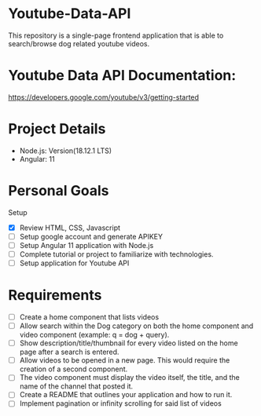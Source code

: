 # Youtube-Data-API
This repository is a single-page frontend application that is able to search/browse dog related youtube videos.

# Youtube Data API Documentation: 
https://developers.google.com/youtube/v3/getting-started

# Project Details
- Node.js: Version(18.12.1 LTS)
- Angular: 11

# Personal Goals
Setup
- [X] Review HTML, CSS, Javascript
- [ ] Setup google account and generate APIKEY
- [ ] Setup Angular 11 application with Node.js
- [ ] Complete tutorial or project to familiarize with technologies.
- [ ] Setup application for Youtube API

# Requirements
- [ ] Create a home component that lists videos
- [ ] Allow search within the Dog category on both the home component and video component (example: q = dog + query).
- [ ] Show description/title/thumbnail for every video listed on the home page after a search is entered.
- [ ] Allow videos to be opened in a new page. This would require the creation of a second component.
- [ ] The video component must display the video itself, the title, and the name of the channel that posted it.
- [ ] Create a README that outlines your application and how to run it.
- [ ] Implement pagination or infinity scrolling for said list of videos
